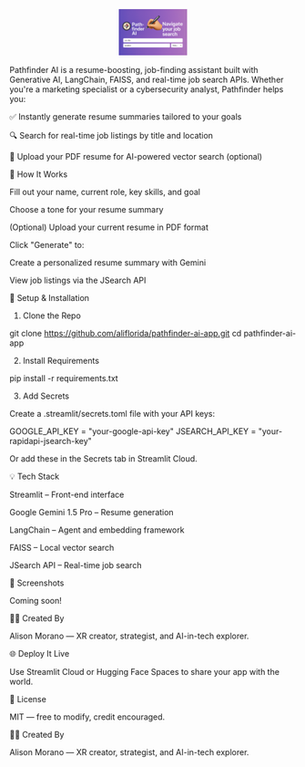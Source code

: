 <p align="center">
  <img src="PathfinderAI.png" alt="Pathfinder AI Banner" width="24%">
</p>
Pathfinder AI is a resume-boosting, job-finding assistant built with Generative AI, LangChain, FAISS, and real-time job search APIs. Whether you're a marketing specialist or a cybersecurity analyst, Pathfinder helps you:

✅ Instantly generate resume summaries tailored to your goals

🔍 Search for real-time job listings by title and location

📎 Upload your PDF resume for AI-powered vector search (optional)

🚀 How It Works

Fill out your name, current role, key skills, and goal

Choose a tone for your resume summary

(Optional) Upload your current resume in PDF format

Click "Generate" to:

Create a personalized resume summary with Gemini

View job listings via the JSearch API

🔧 Setup & Installation

1. Clone the Repo

git clone https://github.com/aliflorida/pathfinder-ai-app.git
cd pathfinder-ai-app

2. Install Requirements

pip install -r requirements.txt

3. Add Secrets

Create a .streamlit/secrets.toml file with your API keys:

GOOGLE_API_KEY = "your-google-api-key"
JSEARCH_API_KEY = "your-rapidapi-jsearch-key"

Or add these in the Secrets tab in Streamlit Cloud.

💡 Tech Stack

Streamlit – Front-end interface

Google Gemini 1.5 Pro – Resume generation

LangChain – Agent and embedding framework

FAISS – Local vector search

JSearch API – Real-time job search

📸 Screenshots

Coming soon!

👩‍💻 Created By

Alison Morano — XR creator, strategist, and AI-in-tech explorer.

🌐 Deploy It Live

Use Streamlit Cloud or Hugging Face Spaces to share your app with the world.

📄 License

MIT — free to modify, credit encouraged.

👩‍💻 Created By

Alison Morano — XR creator, strategist, and AI-in-tech explorer.
